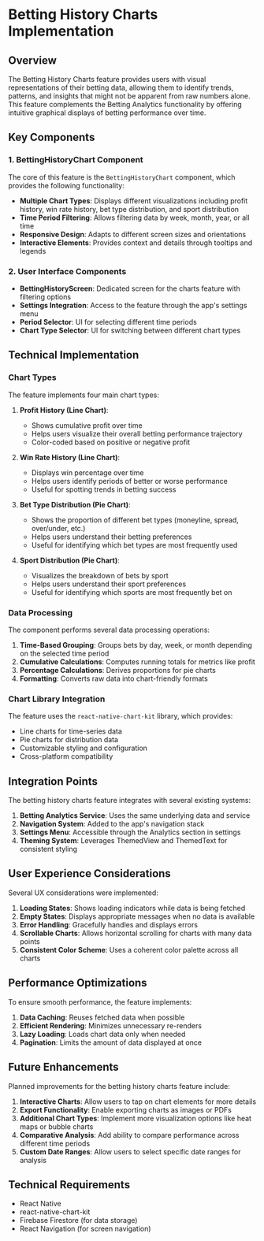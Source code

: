 # Betting History Charts Implementation

## Overview

The Betting History Charts feature provides users with visual representations of their betting data, allowing them to identify trends, patterns, and insights that might not be apparent from raw numbers alone. This feature complements the Betting Analytics functionality by offering intuitive graphical displays of betting performance over time.

## Key Components

### 1. BettingHistoryChart Component

The core of this feature is the `BettingHistoryChart` component, which provides the following functionality:

- **Multiple Chart Types**: Displays different visualizations including profit history, win rate history, bet type distribution, and sport distribution
- **Time Period Filtering**: Allows filtering data by week, month, year, or all time
- **Responsive Design**: Adapts to different screen sizes and orientations
- **Interactive Elements**: Provides context and details through tooltips and legends

### 2. User Interface Components

- **BettingHistoryScreen**: Dedicated screen for the charts feature with filtering options
- **Settings Integration**: Access to the feature through the app's settings menu
- **Period Selector**: UI for selecting different time periods
- **Chart Type Selector**: UI for switching between different chart types

## Technical Implementation

### Chart Types

The feature implements four main chart types:

1. **Profit History (Line Chart)**:
   - Shows cumulative profit over time
   - Helps users visualize their overall betting performance trajectory
   - Color-coded based on positive or negative profit

2. **Win Rate History (Line Chart)**:
   - Displays win percentage over time
   - Helps users identify periods of better or worse performance
   - Useful for spotting trends in betting success

3. **Bet Type Distribution (Pie Chart)**:
   - Shows the proportion of different bet types (moneyline, spread, over/under, etc.)
   - Helps users understand their betting preferences
   - Useful for identifying which bet types are most frequently used

4. **Sport Distribution (Pie Chart)**:
   - Visualizes the breakdown of bets by sport
   - Helps users understand their sport preferences
   - Useful for identifying which sports are most frequently bet on

### Data Processing

The component performs several data processing operations:

1. **Time-Based Grouping**: Groups bets by day, week, or month depending on the selected time period
2. **Cumulative Calculations**: Computes running totals for metrics like profit
3. **Percentage Calculations**: Derives proportions for pie charts
4. **Formatting**: Converts raw data into chart-friendly formats

### Chart Library Integration

The feature uses the `react-native-chart-kit` library, which provides:

- Line charts for time-series data
- Pie charts for distribution data
- Customizable styling and configuration
- Cross-platform compatibility

## Integration Points

The betting history charts feature integrates with several existing systems:

1. **Betting Analytics Service**: Uses the same underlying data and service
2. **Navigation System**: Added to the app's navigation stack
3. **Settings Menu**: Accessible through the Analytics section in settings
4. **Theming System**: Leverages ThemedView and ThemedText for consistent styling

## User Experience Considerations

Several UX considerations were implemented:

1. **Loading States**: Shows loading indicators while data is being fetched
2. **Empty States**: Displays appropriate messages when no data is available
3. **Error Handling**: Gracefully handles and displays errors
4. **Scrollable Charts**: Allows horizontal scrolling for charts with many data points
5. **Consistent Color Scheme**: Uses a coherent color palette across all charts

## Performance Optimizations

To ensure smooth performance, the feature implements:

1. **Data Caching**: Reuses fetched data when possible
2. **Efficient Rendering**: Minimizes unnecessary re-renders
3. **Lazy Loading**: Loads chart data only when needed
4. **Pagination**: Limits the amount of data displayed at once

## Future Enhancements

Planned improvements for the betting history charts feature include:

1. **Interactive Charts**: Allow users to tap on chart elements for more details
2. **Export Functionality**: Enable exporting charts as images or PDFs
3. **Additional Chart Types**: Implement more visualization options like heat maps or bubble charts
4. **Comparative Analysis**: Add ability to compare performance across different time periods
5. **Custom Date Ranges**: Allow users to select specific date ranges for analysis

## Technical Requirements

- React Native
- react-native-chart-kit
- Firebase Firestore (for data storage)
- React Navigation (for screen navigation)